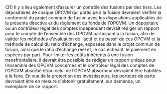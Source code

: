 (31) Il y a lieu également d’assurer un contrôle des fusions par des tiers. Les dépositaires de chaque OPCVM qui participe à la fusion devraient vérifier la conformité du projet commun de fusion avec les dispositions applicables de la présente directive et du règlement du fonds de l’OPCVM. Un dépositaire ou un contrôleur légal des comptes indépendant devrait rédiger un rapport pour le compte de l’ensemble des OPCVM participant à la fusion, afin de valider les méthodes d’évaluation de l’actif et du passif de ces OPCVM et la méthode de calcul du ratio d’échange, exposées dans le projet commun de fusion, ainsi que le ratio d’échange réel et, le cas échéant, le paiement en espèces par part. Pour limiter les coûts inhérents à une fusion transfrontalière, il devrait être possible de rédiger un rapport unique pour l’ensemble des OPCVM concernés et le contrôleur légal des comptes de l’OPCVM absorbé et/ou celui de l’OPCVM absorbeur devraient être habilités à le faire. En vue de la protection des investisseurs, les porteurs de parts devraient être en mesure d’obtenir gratuitement, sur demande, un exemplaire de ce rapport.